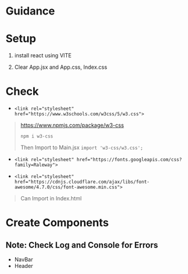 # Guidance

# Setup
1. install react using VITE

2. Clear App.jsx and App.css, Index.css

# Check <Link>
- `<link rel="stylesheet" href="https://www.w3schools.com/w3css/5/w3.css">`

> https://www.npmjs.com/package/w3-css
>
> `npm i w3-css`
>
> Then Import to Main.jsx `import 'w3-css/w3.css';`


- `<link rel="stylesheet" href="https://fonts.googleapis.com/css?family=Raleway">`

- `<link rel="stylesheet" href="https://cdnjs.cloudflare.com/ajax/libs/font-awesome/4.7.0/css/font-awesome.min.css">`

> Can Import in Index.html

# Create Components

## Note: Check Log and Console for Errors

- NavBar
- Header